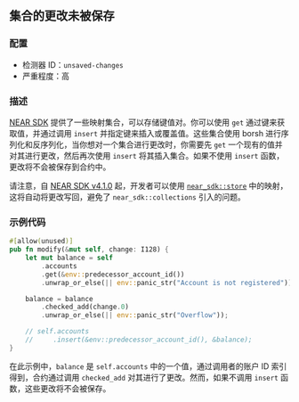 
## 集合的更改未被保存

### 配置

* 检测器 ID：`unsaved-changes`
* 严重程度：高

### 描述

[NEAR SDK](https://crates.io/crates/near-sdk) 提供了一些映射集合，可以存储键值对。你可以使用 `get` 通过键来获取值，并通过调用 `insert` 并指定键来插入或覆盖值。这些集合使用 borsh 进行序列化和反序列化，当你想对一个集合进行更改时，你需要先 `get` 一个现有的值并对其进行更改，然后再次使用 `insert` 将其插入集合。如果不使用 `insert` 函数，更改将不会被保存到合约中。

请注意，自 [NEAR SDK v4.1.0](https://docs.rs/near-sdk/4.1.0/near_sdk/index.html) 起，开发者可以使用 [`near_sdk::store`](https://docs.rs/near-sdk/4.1.0/near_sdk/store/index.html) 中的映射，这将自动将更改写回，避免了 `near_sdk::collections` 引入的问题。

### 示例代码

```rust
#[allow(unused)]
pub fn modify(&mut self, change: I128) {
    let mut balance = self
        .accounts
        .get(&env::predecessor_account_id())
        .unwrap_or_else(|| env::panic_str("Account is not registered"));

    balance = balance
        .checked_add(change.0)
        .unwrap_or_else(|| env::panic_str("Overflow"));

    // self.accounts
    //     .insert(&env::predecessor_account_id(), &balance);
}
```

在此示例中，`balance` 是 `self.accounts` 中的一个值，通过调用者的账户 ID 索引得到，合约通过调用 `checked_add` 对其进行了更改。然而，如果不调用 `insert` 函数，这些更改将不会被保存。